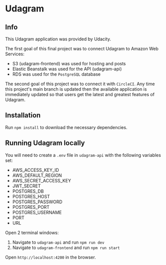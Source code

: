 # Udagram

## Info
This Udagram application was provided by Udacity. 

The first goal of this final project was to connect Udagram to Amazon Web Services:

- S3 (udagram-frontend) was used for hosting and posts
- Elastic Beanstalk was used for the API (udagram-api) 
- RDS was used for the `PostgreSQL` database 

The second goal of this project was to connect it with `CircleCI`. Any time this project's main branch is updated then the available application is immediately updated so that users get the latest and greatest features of Udagram.

## Installation

Run `npm install` to download the necessary dependencies.

## Running Udagram locally

You will need to create a `.env` file in `udagram-api` with the following variables set:
- AWS_ACCESS_KEY_ID
- AWS_DEFAULT_REGION
- AWS_SECRET_ACCESS_KEY
- JWT_SECRET
- POSTGRES_DB
- POSTGRES_HOST
- POSTGRES_PASSWORD
- POSTGRES_PORT
- POSTGRES_USERNAME
- PORT 
- URL

Open 2 terminal windows:
1. Navigate to `udagram-api` and run `npm run dev`
2. Navigate to `udagram-frontend` and run `npm run start`

Open `http://localhost:4200` in the browser.
